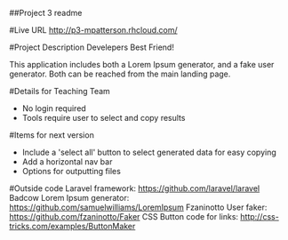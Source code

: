 ##Project 3 readme

#Live URL
http://p3-mpatterson.rhcloud.com/

#Project Description
Develepers Best Friend!

This application includes both a Lorem Ipsum generator, and a fake user generator.  Both can be reached from the main landing page.
 

#Details for Teaching Team

* No login required
* Tools require user to select and copy results


#Items for next version
* Include a 'select all' button to select generated data for easy copying
* Add a horizontal nav bar
* Options for outputting files 


#Outside code
Laravel framework: https://github.com/laravel/laravel
Badcow Lorem Ipsum generator: https://github.com/samuelwilliams/LoremIpsum
Fzaninotto User faker: https://github.com/fzaninotto/Faker
CSS Button code for links:  http://css-tricks.com/examples/ButtonMaker
